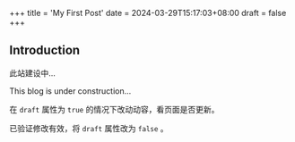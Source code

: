 +++
title = 'My First Post'
date = 2024-03-29T15:17:03+08:00
draft = false
+++

## Introduction

此站建设中...

This blog is under construction...

  

在  `draft` 属性为 `true` 的情况下改动动容，看页面是否更新。 

已验证修改有效，将 `draft` 属性改为 `false` 。
